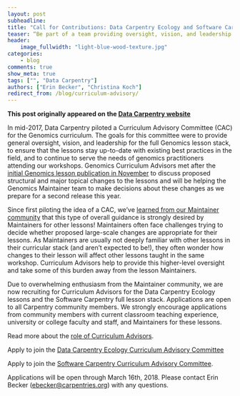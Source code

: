 ```yaml
---
layout: post
subheadline:
title: "Call for Contributions: Data Carpentry Ecology and Software Carpentry Curriculum Advisory Committees"
teaser: “Be part of a team providing oversight, vision, and leadership for Carpentry curriculum.” 
header:
    image_fullwidth: "light-blue-wood-texture.jpg"
categories:
    - blog
comments: true
show_meta: true
tags: ["", "Data Carpentry"]
authors: ["Erin Becker", "Christina Koch"]
redirect_from: /blog/curriculum-advisory/
--- 
```


**This post originally appeared on the [Data Carpentry website](https://datacarpentry.org)**

In mid-2017, Data Carpentry piloted a Curriculum Advisory Committee (CAC) for the Genomics curriculum. The goals for this committee were to provide general oversight, vision, and leadership for the full Genomics lesson stack, to ensure that the lessons stay up-to-date with existing best practices in the field, and to continue to serve the needs of genomics practitioners attending our workshops. Genomics Curriculum Advisors met after the [initial Genomics lesson publication in November](http://www.datacarpentry.org/blog/genomics-lesson-release/) to discuss proposed structural and major topical changes to the lessons and will be helping the Genomics Maintainer team to make decisions about these changes as we prepare for a second release this year.

Since first piloting the idea of a CAC, we’ve [learned from our Maintainer community](http://www.datacarpentry.org/blog/maintainer-report/) that this type of overall guidance is strongly desired by Maintainers for other lessons! Maintainers often face challenges trying to decide whether proposed large-scale changes are appropriate for their lessons. As Maintainers are usually not deeply familiar with other lessons in their curricular stack (and aren’t expected to be!), they often wonder how changes to their lesson will affect other lessons taught in the same workshop. Curriculum Advisors help to provide this higher-level oversight and take some of this burden away from the lesson Maintainers. 

Due to overwhelming enthusiasm from the Maintainer community, we are now recruiting for Curriculum Advisors for the Data Carpentry Ecology lessons and the Software Carpentry full lesson stack. Applications are open to all Carpentry community members. We strongly encourage applications from community members with current classroom teaching experience, university or college faculty and staff, and Maintainers for these lessons. 

Read more about the [role of Curriculum Advisors](https://docs.google.com/document/d/1wIi2CY0fg4LkrlfqbrO47wR-6hR0BE1Qbr5Hu4oeIbg/edit). 

Apply to join the [Data Carpentry Ecology Curriculum Advisory Committee](https://goo.gl/forms/1LKwgq47lCJG9JNZ2)

Apply to join the [Software Carpentry Curriculum Advisory Committee](https://goo.gl/forms/U1RylBhV2HSIVNJg2).

Applications will be open through March 16th, 2018. Please contact Erin Becker (ebecker@carpentries.org) with any questions. 
